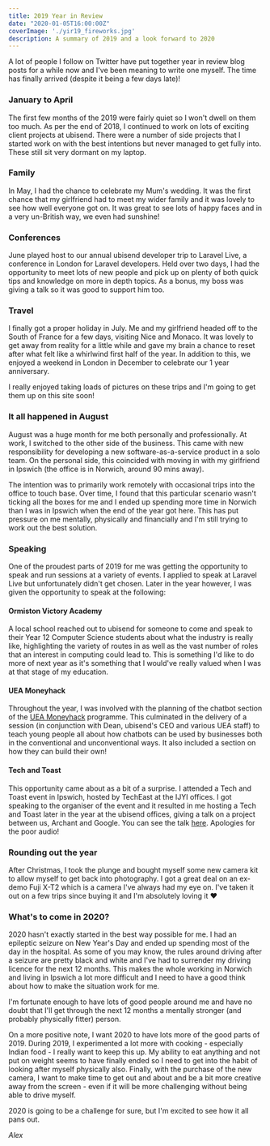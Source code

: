 ```yaml
---
title: 2019 Year in Review
date: "2020-01-05T16:00:00Z"
coverImage: './yir19_fireworks.jpg'
description: A summary of 2019 and a look forward to 2020
---
```

A lot of people I follow on Twitter have put together year in review blog posts for a while now and I've been meaning to write one myself. The time has finally arrived (despite it being a few days late)!

### January to April
The first few months of the 2019 were fairly quiet so I won't dwell on them too much. As per the end of 2018, I continued to work on lots of exciting client projects at ubisend. There were a number of side projects that I started work on with the best intentions but never managed to get fully into. These still sit very dormant on my laptop.

### Family
In May, I had the chance to celebrate my Mum's wedding. It was the first chance that my girlfriend had to meet my wider family and it was lovely to see how well everyone got on. It was great to see lots of happy faces and in a very un-British way, we even had sunshine!

### Conferences
June played host to our annual ubisend developer trip to Laravel Live, a conference in London for Laravel developers. Held over two days, I had the opportunity to meet lots of new people and pick up on plenty of both quick tips and knowledge on more in depth topics. As a bonus, my boss was giving a talk so it was good to support him too.

### Travel
I finally got a proper holiday in July. Me and my girlfriend headed off to the South of France for a few days, visiting Nice and Monaco. It was lovely to get away from reality for a little while and gave my brain a chance to reset after what felt like a whirlwind first half of the year. In addition to this, we enjoyed a weekend in London in December to celebrate our 1 year anniversary.

I really enjoyed taking loads of pictures on these trips and I'm going to get them up on this site soon!

### It all happened in August
August was a huge month for me both personally and professionally. At work, I switched to the other side of the business. This came with new responsibility for developing a new software-as-a-service product in a solo team. On the personal side, this coincided with moving in with my girlfriend in Ipswich (the office is in Norwich, around 90 mins away).

The intention was to primarily work remotely with occasional trips into the office to touch base. Over time, I found that this particular scenario wasn't ticking all the boxes for me and I ended up spending more time in Norwich than I was in Ipswich when the end of the year got here. This has put pressure on me mentally, physically and financially and I'm still trying to work out the best solution.

### Speaking
One of the proudest parts of 2019 for me was getting the opportunity to speak and run sessions at a variety of events. I applied to speak at Laravel Live but unfortunately didn't get chosen. Later in the year however, I was given the opportunity to speak at the following:

#### Ormiston Victory Academy
A local school reached out to ubisend for someone to come and speak to their Year 12 Computer Science students about what the industry is really like, highlighting the variety of routes in as well as the vast number of roles that an interest in computing could lead to. This is something I'd like to do more of next year as it's something that I would've really valued when I was at that stage of my education.

#### UEA Moneyhack
Throughout the year, I was involved with the planning of the chatbot section of the [UEA Moneyhack](https://www.moneyhack.io/) programme. This culminated in the delivery of a session (in conjunction with Dean, ubisend's CEO and various UEA staff) to teach young people all about how chatbots can be used by businesses both in the conventional and unconventional ways. It also included a section on how they can build their own!

#### Tech and Toast
This opportunity came about as a bit of a surprise. I attended a Tech and Toast event in Ipswich, hosted by TechEast at the IJYI offices. I got speaking to the organiser of the event and it resulted in me hosting a Tech and Toast later in the year at the ubisend offices, giving a talk on a project between us, Archant and Google. You can see the talk [here](https://www.youtube.com/watch?v=mF4cX0dINFk). Apologies for the poor audio!

### Rounding out the year
After Christmas, I took the plunge and bought myself some new camera kit to allow myself to get back into photography. I got a great deal on an ex-demo Fuji X-T2 which is a camera I've always had my eye on. I've taken it out on a few trips since buying it and I'm absolutely loving it ❤️

### What's to come in 2020?
2020 hasn't exactly started in the best way possible for me. I had an epileptic seizure on New Year's Day and ended up spending most of the day in the hospital. As some of you may know, the rules around driving after a seizure are pretty black and white and I've had to surrender my driving licence for the next 12 months. This makes the whole working in Norwich and living in Ipswich a lot more difficult and I need to have a good think about how to make the situation work for me.

I'm fortunate enough to have lots of good people around me and have no doubt that I'll get through the next 12 months a mentally stronger (and probably physically fitter) person.

On a more positive note, I want 2020 to have lots more of the good parts of 2019. During 2019, I experimented a lot more with cooking - especially Indian food - I really want to keep this up. My ability to eat anything and not put on weight seems to have finally ended so I need to get into the habit of looking after myself physically also. Finally, with the purchase of the new camera, I want to make time to get out and about and be a bit more creative away from the screen - even if it will be more challenging without being able to drive myself.

2020 is going to be a challenge for sure, but I'm excited to see how it all pans out.

*Alex*